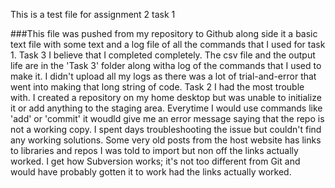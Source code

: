 This is a test file for assignment 2 task 1

###This file was pushed from my repository to Github along side it a basic text file with some text and a log file of all the commands that I used for task 1. Task 3 I believe that I completed completely. The csv file and the output life are in the 'Task 3' folder along witha log of the commands that I used to make it. I didn't upload all my logs as there was a lot of trial-and-error that went into making that long string of code. Task 2 I had the most trouble with. I created a repository on my home desktop but was unable to initialize it or add anything to the staging area. Everytime I would use commands like 'add' or 'commit' it woudld give me an error message saying that the repo is not a working copy. I spent days troubleshooting the issue but couldn't find any working solutions. Some very old posts from the host website has links to libraries and repos I was told to import but non off the links actually worked. I get how Subversion works; it's not too different from Git and would have probably gotten it to work had the links actually worked.
